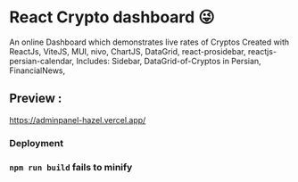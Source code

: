 

# React Crypto dashboard 😜

An online Dashboard which demonstrates live rates of Cryptos
Created with ReactJs, ViteJS, MUI, nivo, ChartJS, DataGrid, react-prosidebar, reactjs-persian-calendar,
Includes: Sidebar, DataGrid-of-Cryptos in Persian, FinancialNews,

## Preview : 

https://adminpanel-hazel.vercel.app/






### Deployment



### `npm run build` fails to minify

